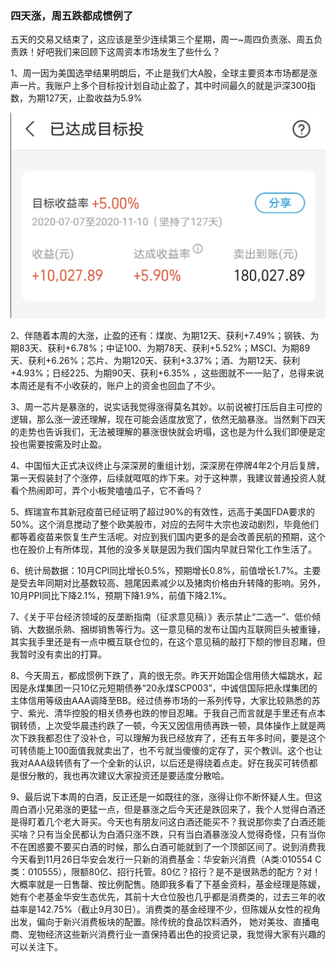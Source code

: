 ### 四天涨，周五跌都成惯例了

五天的交易又结束了，这应该是至少连续第三个星期，周一~周四负责涨、周五负责跌！好吧我们来回顾下这周资本市场发生了些什么？

1、周一因为美国选举结果明朗后，不止是我们大A股，全球主要资本市场都是涨声一片。我账户上多个目标投计划自动止盈了，其中时间最久的就是沪深300指数，为期127天，止盈收益为5.9%

![止盈](../img/week20201113-1.jpg) 

2、伴随着本周的大涨，止盈的还有：煤炭、为期12天、获利+7.49%；钢铁、为期83天、获利+6.78%；中证100、为期78天、获利+5.52%；MSCI、为期89天、获利+6.26%；芯片、为期120天、获利+3.37%；酒、为期12天、获利+4.93%；日经225、为期90天、获利+6.35%  ，这些图就不一一贴了，总得来说本周还是有不小收获的，账户上的资金也回血了不少。

3、周一芯片是暴涨的，说实话我觉得涨得莫名其妙。以前说被打压后自主可控的逻辑，那么涨一波还理解，现在可能会适度放宽了，依然无脑暴涨。当然剩下四天的走势也告诉我们，无法被理解的暴涨很快就会坍塌，这也是为什么我们即便是定投也需要按需及时止盈。

4、中国恒大正式决议终止与深深房的重组计划，深深房在停牌4年2个月后复牌，第一天假装封了个涨停，后续就哐哐的炸下来。对于这种票，我建议普通投资人就看个热闹即可，弄个小板凳嗑嗑瓜子，它不香吗？

5、辉瑞宣布其新冠疫苗已经证明了超过90%的有效性，远高于美国FDA要求的50%。这个消息搅动了整个欧美股市，对应的去阿牛大宗也波动剧烈，毕竟他们都等着疫苗来恢复生产生活呢。对应到我们国内更多的是会改善民航的预期，这个也在股价上有所体现，其他的没多关联是因为我们国内早就日常化工作生活了。

6、统计局数据：10月CPI同比增长0.5%，预期增长0.8%，前值增长1.7%。主要是受去年同期对比基数较高、翘尾因素减少以及猪肉价格由升转降的影响。另外，10月PPI同比下降2.1%，预期下降1.9%，前值下降2.1%。

7、《关于平台经济领域的反垄断指南（征求意见稿）》表示禁止“二选一”、低价倾销、大数据杀熟、捆绑销售等行为。这一意见稿的发布让国内互联网巨头被重锤，其实我手里还是有一点中概互联仓位的，在这个意见稿的敲打下颓的惨目忍睹，但我暂时没有卖出的打算。

8、今天周五，都成惯例下跌了，真的很无奈。昨天开始国企信用债大幅跳水，起因是永煤集团一只10亿元短期债券“20永煤SCP003”，中诚信国际把永煤集团的主体信用等级由AAA调降至BB。经过债券市场的一系列传导，大家比较熟悉的苏宁、紫光、清华控股的相关债券也跌的惨目忍睹。于我自己而言就是手里还有点本钢转债，上次受华晨违约跌了一顿，今天又因信用债再跌一顿，具体操作上就是两次下跌我都忍住了没补仓，可以理解为我已经放弃了，还有五年多时间，要是这个可转债能上100面值我就卖出了，也不亏就当傻傻的定存了，买个教训。这个也让我对AAA级转债有了一个全新的认识，以后还是得绕着点走。好在我买可转债都是很分散的，我也再次建议大家投资还是要适度分散哈。

9、最后说下本周的白酒，反正还是一如既往的涨，涨得让你不断怀疑人生。但这周白酒小兄弟涨的更猛一点，但是暴涨之后今天还是跌回来了，我个人觉得白酒还是得盯着几个老大哥买。今天也有朋友问这白酒还能买不？我说那你卖了白酒还能买啥？只有当全民都认为白酒只涨不跌，只有当白酒暴涨没人觉得奇怪，只有当你不在困惑要不要买白酒的时候，那么白酒可能就到了一个顶部区间了。说到消费我今天看到11月26日华安会发行一只新的消费基金：华安新兴消费（A类:010554 C类：010555），限额80亿、招行托管。80亿？招行？是不是很熟悉的配方？对！大概率就是一日售罄、按比例配售。随即我多看了下基金资料，基金经理是陈媛，她有个老基金华安生态优先，其前十大仓位股也几乎都是消费类的，过去三年的收益率是142.75%（截止9月30日）。消费类的基金经理不少，但陈媛从女性的视角出发，偏向于新兴消费板块的配置。除传统的食品饮料酒外， 她对美妆、直播电商、宠物经济这些新兴消费行业一直保持着出色的投资记录，我觉得大家有兴趣的可以关注下。

